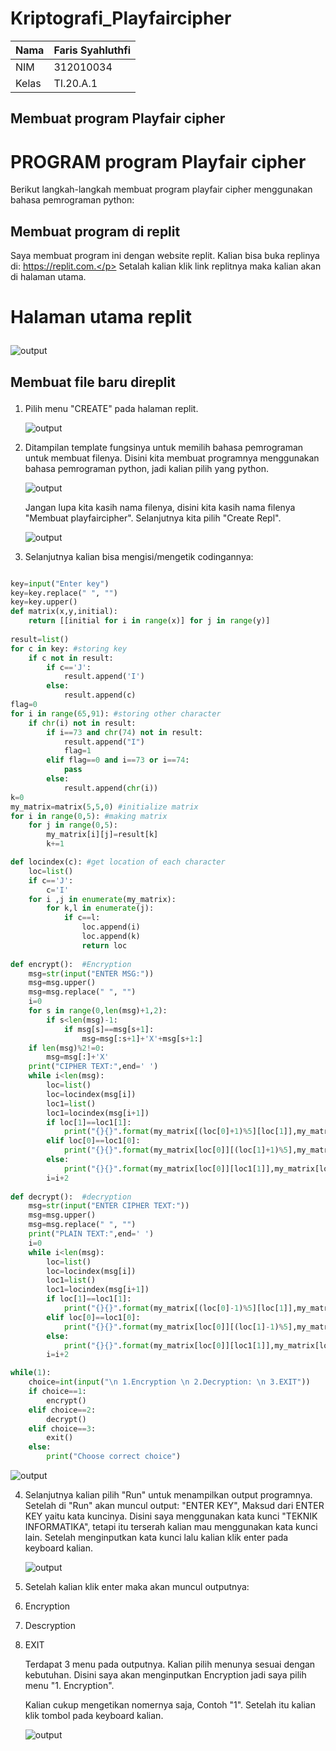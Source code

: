 # Kriptografi_Playfaircipher


| Nama      | Faris Syahluthfi |
| ----------- | ----------- |
| NIM     | 312010034       |
| Kelas   | TI.20.A.1        |

## Membuat program Playfair cipher
# PROGRAM program Playfair cipher
Berikut langkah-langkah membuat program playfair cipher menggunakan bahasa pemrograman python:</p>
## Membuat program di replit
Saya membuat program ini dengan website replit. Kalian bisa buka replinya di: https://replit.com.</p>
Setalah kalian klik link replitnya maka kalian akan di halaman utama.</p>
# Halaman utama replit </p>
![output](output/replit1.png)

## Membuat file baru direplit </p>
1. Pilih menu "CREATE" pada halaman replit. </p>
![output](output/replit2.png)

2. Ditampilan template fungsinya untuk memilih bahasa pemrograman untuk membuat filenya. Disini kita membuat programnya menggunakan bahasa pemrograman python, jadi kalian pilih yang python. </p>
![output](output/replit3.png)</p>
Jangan lupa kita kasih nama filenya, disini kita kasih nama filenya "Membuat playfaircipher". Selanjutnya kita pilih "Create Repl". </p>
![output](output/replit4.png)</p>

3. Selanjutnya kalian bisa mengisi/mengetik codingannya:
```python

key=input("Enter key")
key=key.replace(" ", "")
key=key.upper()
def matrix(x,y,initial):
    return [[initial for i in range(x)] for j in range(y)]
    
result=list()
for c in key: #storing key
    if c not in result:
        if c=='J':
            result.append('I')
        else:
            result.append(c)
flag=0
for i in range(65,91): #storing other character
    if chr(i) not in result:
        if i==73 and chr(74) not in result:
            result.append("I")
            flag=1
        elif flag==0 and i==73 or i==74:
            pass    
        else:
            result.append(chr(i))
k=0
my_matrix=matrix(5,5,0) #initialize matrix
for i in range(0,5): #making matrix
    for j in range(0,5):
        my_matrix[i][j]=result[k]
        k+=1

def locindex(c): #get location of each character
    loc=list()
    if c=='J':
        c='I'
    for i ,j in enumerate(my_matrix):
        for k,l in enumerate(j):
            if c==l:
                loc.append(i)
                loc.append(k)
                return loc
            
def encrypt():  #Encryption
    msg=str(input("ENTER MSG:"))
    msg=msg.upper()
    msg=msg.replace(" ", "")             
    i=0
    for s in range(0,len(msg)+1,2):
        if s<len(msg)-1:
            if msg[s]==msg[s+1]:
                msg=msg[:s+1]+'X'+msg[s+1:]
    if len(msg)%2!=0:
        msg=msg[:]+'X'
    print("CIPHER TEXT:",end=' ')
    while i<len(msg):
        loc=list()
        loc=locindex(msg[i])
        loc1=list()
        loc1=locindex(msg[i+1])
        if loc[1]==loc1[1]:
            print("{}{}".format(my_matrix[(loc[0]+1)%5][loc[1]],my_matrix[(loc1[0]+1)%5][loc1[1]]),end=' ')
        elif loc[0]==loc1[0]:
            print("{}{}".format(my_matrix[loc[0]][(loc[1]+1)%5],my_matrix[loc1[0]][(loc1[1]+1)%5]),end=' ')  
        else:
            print("{}{}".format(my_matrix[loc[0]][loc1[1]],my_matrix[loc1[0]][loc[1]]),end=' ')    
        i=i+2        
                 
def decrypt():  #decryption
    msg=str(input("ENTER CIPHER TEXT:"))
    msg=msg.upper()
    msg=msg.replace(" ", "")
    print("PLAIN TEXT:",end=' ')
    i=0
    while i<len(msg):
        loc=list()
        loc=locindex(msg[i])
        loc1=list()
        loc1=locindex(msg[i+1])
        if loc[1]==loc1[1]:
            print("{}{}".format(my_matrix[(loc[0]-1)%5][loc[1]],my_matrix[(loc1[0]-1)%5][loc1[1]]),end=' ')
        elif loc[0]==loc1[0]:
            print("{}{}".format(my_matrix[loc[0]][(loc[1]-1)%5],my_matrix[loc1[0]][(loc1[1]-1)%5]),end=' ')  
        else:
            print("{}{}".format(my_matrix[loc[0]][loc1[1]],my_matrix[loc1[0]][loc[1]]),end=' ')    
        i=i+2        

while(1):
    choice=int(input("\n 1.Encryption \n 2.Decryption: \n 3.EXIT"))
    if choice==1:
        encrypt()
    elif choice==2:
        decrypt()
    elif choice==3:
        exit()
    else:
        print("Choose correct choice")

```
</p>

![output](output/replit5.png)</p>

4. Selanjutnya kalian pilih "Run" untuk menampilkan output programnya. Setelah di "Run" akan muncul output: "ENTER KEY", Maksud dari ENTER KEY yaitu kata kuncinya. Disini saya menggunakan kata kunci "TEKNIK INFORMATIKA", tetapi itu terserah kalian mau menggunakan kata kunci lain. Setelah menginputkan kata kunci lalu kalian klik enter pada keyboard kalian.</p>
![output](output/replit6.png)</p>

5. Setelah kalian klik enter maka akan muncul outputnya: </p>
1. Encryption </p>
2. Descryption </p>
3. EXIT </p>
 Terdapat 3 menu pada outputnya. Kalian pilih menunya sesuai dengan kebutuhan. Disini saya akan menginputkan Encryption jadi saya pilih menu "1. Encryption".</p>
 Kalian cukup mengetikan nomernya saja, Contoh "1". Setelah itu kalian klik tombol pada keyboard kalian. </p>
 ![output](output/replit7.png)</p>
